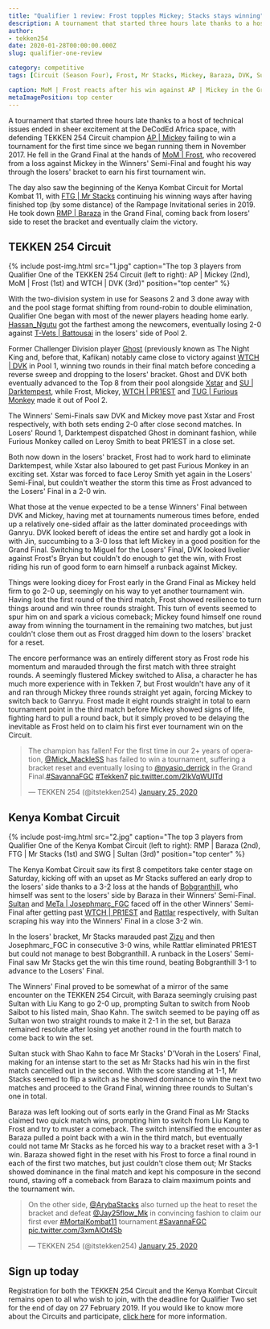 ```yaml
---
title: "Qualifier 1 review: Frost topples Mickey; Stacks stays winning"
description: A tournament that started three hours late thanks to a host of technical issues ended in sheer excitement at the DeCodEd Africa space, with defending TEKKEN 254 Circuit champion AP | Mickey failing to win a tournament for the first time since we began running them in November 2017.
author:
- tekken254
date: 2020-01-28T00:00:00.000Z
slug: qualifier-one-review

category: competitive
tags: [Circuit (Season Four), Frost, Mr Stacks, Mickey, Baraza, DVK, Sultan]

caption: MoM | Frost reacts after his win against AP | Mickey in the Grand Final of Qualifier One on 25 January 2020
metaImagePosition: top center
---
```

<p>A tournament that started three hours late thanks to a host of technical issues ended in sheer excitement at the DeCodEd Africa space, with defending TEKKEN 254 Circuit champion <a href="/circuit/tekken/profile.html?id=2907096" target="_blank">AP | Mickey</a> failing to win a tournament for the first time since we began running them in November 2017. He fell in the Grand Final at the hands of <a href="/circuit/tekken/profile.html?id=4644523" target="_blank">MoM | Frost</a>, who recovered from a loss against Mickey in the Winners' Semi-Final and fought his way through the losers' bracket to earn his first tournament win.</p>

<p>The day also saw the beginning of the Kenya Kombat Circuit for Mortal Kombat 11, with <a href="/circuit/mk/profile.html?id=1717441" target="_blank">FTG | Mr Stacks</a> continuing his winning ways after having finished top (by some distance) of the Rampage Invitational series in 2019. He took down <a href="/circuit/mk/profile.html?id=3502487" target="_blank">RMP | Baraza</a> in the Grand Final, coming back from losers' side to reset the bracket and eventually claim the victory.</p>

<section>
    <h2 class="site-red uppercase">TEKKEN 254 Circuit</h2>
    {% include post-img.html src="1.jpg" caption="The top 3 players from Qualifier One of the TEKKEN 254 Circuit (left to right): AP | Mickey (2nd), MoM | Frost (1st) and WTCH | DVK (3rd)" position="top center" %}
    <p>With the two-division system in use for Seasons 2 and 3 done away with and the pool stage format shifting from round-robin to double elimination, Qualifier One began with most of the newer players heading home early. <a href="/circuit/tekken/profile.html?id=8857682" target="_blank">Hassan_Ngutu</a> got the farthest among the newcomers, eventually losing 2-0 against <a href="/circuit/tekken/profile.html?id=0145831" target="_blank">T-Vets | Battousai</a> in the losers' side of Pool 2.</p>
    <p>Former Challenger Division player <a href="/circuit/tekken/profile.html?id=9712294" target="_blank">Ghost</a> (previously known as The Night King and, before that, Kafikan) notably came close to victory against <a href="/circuit/tekken/profile.html?id=4092983" target="_blank">WTCH | DVK</a> in Pool 1, winning two rounds in their final match before conceding a reverse sweep and dropping to the losers' bracket. Ghost and DVK both eventually advanced to the Top 8 from their pool alongside <a href="/circuit/tekken/profile.html?id=4183920" target="_blank">Xstar</a> and <a href="/circuit/tekken/profile.html?id=0749083" target="_blank">SU | Darktempest</a>, while Frost, Mickey, <a href="/circuit/tekken/profile.html?id=8665351" target="_blank">WTCH | PR1EST</a> and <a href="/circuit/tekken/profile.html?id=3798058" target="_blank">TUG | Furious Monkey</a> made it out of Pool 2.</p>
    <p>The Winners' Semi-Finals saw DVK and Mickey move past Xstar and Frost respectively, with both sets ending 2-0 after close second matches. In Losers' Round 1, Darktempest dispatched Ghost in dominant fashion, while Furious Monkey called on Leroy Smith to beat PR1EST in a close set.</p>
    <p>Both now down in the losers' bracket, Frost had to work hard to eliminate Darktempest, while Xstar also laboured to get past Furious Monkey in an exciting set. Xstar was forced to face Leroy Smith yet again in the Losers' Semi-Final, but couldn't weather the storm this time as Frost advanced to the Losers' Final in a 2-0 win.</p>
    <p>What those at the venue expected to be a tense Winners' Final between DVK and Mickey, having met at tournaments numerous times before, ended up a relatively one-sided affair as the latter dominated proceedings with Ganryu. DVK looked bereft of ideas the entire set and hardly got a look in with Jin, succumbing to a 3-0 loss that left Mickey in a good position for the Grand Final. Switching to Miguel for the Losers' Final, DVK looked livelier against Frost's Bryan but couldn't do enough to get the win, with Frost riding his run of good form to earn himself a runback against Mickey.</p>
    <p>Things were looking dicey for Frost early in the Grand Final as Mickey held firm to go 2-0 up, seemingly on his way to yet another tournament win. Having lost the first round of the third match, Frost showed resilience to turn things around and win three rounds straight. This turn of events seemed to spur him on and spark a vicious comeback; Mickey found himself one round away from winning the tournament in the remaining two matches, but just couldn't close them out as Frost dragged him down to the losers' bracket for a reset.</p>
    <p>The encore performance was an entirely different story as Frost rode his momentum and marauded through the first match with three straight rounds. A seemingly flustered Mickey switched to Alisa, a character he has much more experience with in Tekken 7, but Frost wouldn't have any of it and ran through Mickey three rounds straight yet again, forcing Mickey to switch back to Ganryu. Frost made it eight rounds straight in total to earn tournament point in the third match before Mickey showed signs of life, fighting hard to pull a round back, but it simply proved to be delaying the inevitable as Frost held on to claim his first ever tournament win on the Circuit.</p>
    <div class="d-flex justify-content-center">
        <blockquote class="twitter-tweet"><p lang="en" dir="ltr">The champion has fallen! For the first time in our 2+ years of operation, <a href="https://twitter.com/Mick_MackleSS?ref_src=twsrc%5Etfw">@Mick_MackleSS</a> has failed to win a tournament, suffering a bracket reset and eventually losing to <a href="https://twitter.com/nyasio_derrick?ref_src=twsrc%5Etfw">@nyasio_derrick</a> in the Grand Final.<a href="https://twitter.com/hashtag/SavannaFGC?src=hash&amp;ref_src=twsrc%5Etfw">#SavannaFGC</a> <a href="https://twitter.com/hashtag/Tekken7?src=hash&amp;ref_src=twsrc%5Etfw">#Tekken7</a> <a href="https://t.co/2lkVqWUITd">pic.twitter.com/2lkVqWUITd</a></p>&mdash; TEKKEN 254 (@itstekken254) <a href="https://twitter.com/itstekken254/status/1221159058373251072?ref_src=twsrc%5Etfw">January 25, 2020</a></blockquote> <script async src="https://platform.twitter.com/widgets.js" charset="utf-8"></script>
    </div>
</section>

<section>
    <h2 class="site-red uppercase">Kenya Kombat Circuit</h2>
    {% include post-img.html src="2.jpg" caption="The top 3 players from Qualifier One of the Kenya Kombat Circuit (left to right): RMP | Baraza (2nd), FTG | Mr Stacks (1st) and SWG | Sultan (3rd)" position="top center" %}
    <p>The Kenya Kombat Circuit saw its first 8 competitors take center stage on Saturday, kicking off with an upset as Mr Stacks suffered an early drop to the losers' side thanks to a 3-2 loss at the hands of <a href="/circuit/mk/profile.html?id=1974481" target="_blank">Bobgranthill</a>, who himself was sent to the losers' side by Baraza in their Winners' Semi-Final. <a href="/circuit/mk/profile.html?id=0620095" target="_blank">Sultan</a> and <a href="/circuit/mk/profile.html?id=5835538" target="_blank">MeTa | Josephmarc_FGC</a> faced off in the other Winners' Semi-Final after getting past <a href="/circuit/mk/profile.html?id=8665351" target="_blank">WTCH | PR1EST</a> and <a href="/circuit/mk/profile.html?id=8773191" target="_blank">Rattlar</a> respectively, with Sultan scraping his way into the Winners' Final in a close 3-2 win.</p>
    <p>In the losers' bracket, Mr Stacks marauded past <a href="/circuit/mk/profile.html?id=2924992" target="_blank">Zizu</a> and then Josephmarc_FGC in consecutive 3-0 wins, while Rattlar eliminated PR1EST but could not manage to best Bobgranthill.  A runback in the Losers' Semi-Final saw Mr Stacks get the win this time round, beating Bobgranthill 3-1 to advance to the Losers' Final.</p>
    <p>The Winners' Final proved to be somewhat of a mirror of the same encounter on the TEKKEN 254 Circuit, with Baraza seemingly cruising past Sultan with Liu Kang to go 2-0 up, prompting Sultan to switch from Noob Saibot to his listed main, Shao Kahn. The switch seemed to be paying off as Sultan won two straight rounds to make it 2-1 in the set, but Baraza remained resolute after losing yet another round in the fourth match to come back to win the set.</p>
    <p>Sultan stuck with Shao Kahn to face Mr Stacks' D'Vorah in the Losers' Final, making for an intense start to the set as Mr Stacks had his win in the first match cancelled out in the second. With the score standing at 1-1, Mr Stacks seemed to flip a switch as he showed dominance to win the next two matches and proceed to the Grand Final, winning three rounds to Sultan's one in total.</p>
    <p>Baraza was left looking out of sorts early in the Grand Final as Mr Stacks claimed two quick match wins, prompting him to switch from Liu Kang to Frost and try to muster a comeback. The switch intensified the encounter as Baraza pulled a point back with a win in the third match, but eventually could not tame Mr Stacks as he forced his way to a bracket reset with a 3-1 win. Baraza showed fight in the reset with his Frost to force a final round in each of the first two matches, but just couldn't close them out; Mr Stacks showed dominance in the final match and kept his composure in the second round, staving off a comeback from Baraza to claim maximum points and the tournament win.</p>
    <div class="d-flex justify-content-center">
        <blockquote class="twitter-tweet" data-conversation="none"><p lang="en" dir="ltr">On the other side, <a href="https://twitter.com/ArybaStacks?ref_src=twsrc%5Etfw">@ArybaStacks</a> also turned up the heat to reset the bracket and defeat <a href="https://twitter.com/Jay25flow_Mk?ref_src=twsrc%5Etfw">@Jay25flow_Mk</a> in convincing fashion to claim our first ever <a href="https://twitter.com/hashtag/MortalKombat11?src=hash&amp;ref_src=twsrc%5Etfw">#MortalKombat11</a> tournament.<a href="https://twitter.com/hashtag/SavannaFGC?src=hash&amp;ref_src=twsrc%5Etfw">#SavannaFGC</a> <a href="https://t.co/3xmAlOt4Sb">pic.twitter.com/3xmAlOt4Sb</a></p>&mdash; TEKKEN 254 (@itstekken254) <a href="https://twitter.com/itstekken254/status/1221163053833707522?ref_src=twsrc%5Etfw">January 25, 2020</a></blockquote> <script async src="https://platform.twitter.com/widgets.js" charset="utf-8"></script>
    </div>
</section>

<aside>
    <h2 class="site-red uppercase">Sign up today</h2>
    <p>Registration for both the TEKKEN 254 Circuit and the Kenya Kombat Circuit remains open to all who wish to join, with the deadline for Qualifier Two set for the end of day on 27 February 2019. If you would like to know more about the Circuits and participate, <a href="/circuit/register.html" target="_blank">click here</a> for more information.</p>
</aside>
